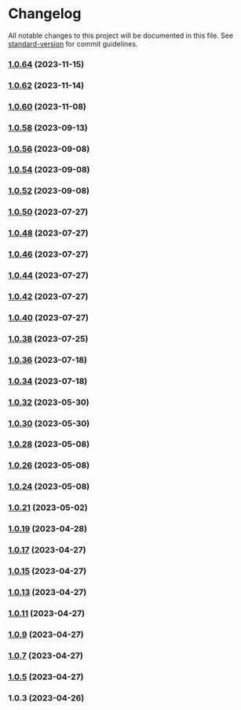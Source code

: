 # Changelog

All notable changes to this project will be documented in this file. See [standard-version](https://github.com/conventional-changelog/standard-version) for commit guidelines.

### [1.0.64](https://github.com/pkcarbonmint/qrlib/compare/v1.0.62...v1.0.64) (2023-11-15)

### [1.0.62](https://github.com/pkcarbonmint/qrlib/compare/v1.0.60...v1.0.62) (2023-11-14)

### [1.0.60](https://github.com/pkcarbonmint/qrlib/compare/v1.0.58...v1.0.60) (2023-11-08)

### [1.0.58](https://github.com/pkcarbonmint/qrlib/compare/v1.0.56...v1.0.58) (2023-09-13)

### [1.0.56](https://github.com/pkcarbonmint/qrlib/compare/v1.0.54...v1.0.56) (2023-09-08)

### [1.0.54](https://github.com/pkcarbonmint/qrlib/compare/v1.0.52...v1.0.54) (2023-09-08)

### [1.0.52](https://github.com/pkcarbonmint/qrlib/compare/v1.0.50...v1.0.52) (2023-09-08)

### [1.0.50](https://github.com/pkcarbonmint/qrlib/compare/v1.0.48...v1.0.50) (2023-07-27)

### [1.0.48](https://github.com/pkcarbonmint/qrlib/compare/v1.0.38...v1.0.48) (2023-07-27)

### [1.0.46](https://github.com/pkcarbonmint/qrlib/compare/v1.0.44...v1.0.46) (2023-07-27)

### [1.0.44](https://github.com/pkcarbonmint/qrlib/compare/v1.0.42...v1.0.44) (2023-07-27)

### [1.0.42](https://github.com/pkcarbonmint/qrlib/compare/v1.0.40...v1.0.42) (2023-07-27)

### [1.0.40](https://github.com/pkcarbonmint/qrlib/compare/v1.0.38...v1.0.40) (2023-07-27)

### [1.0.38](https://github.com/pkcarbonmint/qrlib/compare/v1.0.36...v1.0.38) (2023-07-25)

### [1.0.36](https://github.com/pkcarbonmint/qrlib/compare/v1.0.34...v1.0.36) (2023-07-18)

### [1.0.34](https://github.com/pkcarbonmint/qrlib/compare/v1.0.32...v1.0.34) (2023-07-18)

### [1.0.32](https://github.com/pkcarbonmint/qrlib/compare/v1.0.30...v1.0.32) (2023-05-30)

### [1.0.30](https://github.com/pkcarbonmint/qrlib/compare/v1.0.21...v1.0.30) (2023-05-30)

### [1.0.28](https://github.com/pkcarbonmint/qrlib/compare/v1.0.26...v1.0.28) (2023-05-08)

### [1.0.26](https://github.com/pkcarbonmint/qrlib/compare/v1.0.24...v1.0.26) (2023-05-08)

### [1.0.24](https://github.com/pkcarbonmint/qrlib/compare/v1.0.21...v1.0.24) (2023-05-08)

### [1.0.21](https://github.com/pkcarbonmint/qrlib/compare/v1.0.19...v1.0.21) (2023-05-02)

### [1.0.19](https://github.com/pkcarbonmint/qrlib/compare/v1.0.17...v1.0.19) (2023-04-28)

### [1.0.17](https://github.com/pkcarbonmint/qrlib/compare/v1.0.15...v1.0.17) (2023-04-27)

### [1.0.15](https://github.com/pkcarbonmint/qrlib/compare/v1.0.13...v1.0.15) (2023-04-27)

### [1.0.13](https://github.com/pkcarbonmint/qrlib/compare/v1.0.11...v1.0.13) (2023-04-27)

### [1.0.11](https://github.com/pkcarbonmint/qrlib/compare/v1.0.9...v1.0.11) (2023-04-27)

### [1.0.9](https://github.com/pkcarbonmint/qrlib/compare/v1.0.7...v1.0.9) (2023-04-27)

### [1.0.7](https://github.com/pkcarbonmint/qrlib/compare/v1.0.5...v1.0.7) (2023-04-27)

### [1.0.5](https://github.com/pkcarbonmint/qrlib/compare/v1.0.3...v1.0.5) (2023-04-27)

### 1.0.3 (2023-04-26)
